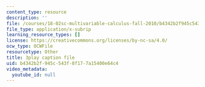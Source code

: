 ```yaml
---
content_type: resource
description: ''
file: /courses/18-02sc-multivariable-calculus-fall-2010/b4342b2f945c543f8f177a15400e64c4_tkAgpKg-tPs.vtt
file_type: application/x-subrip
learning_resource_types: []
license: https://creativecommons.org/licenses/by-nc-sa/4.0/
ocw_type: OCWFile
resourcetype: Other
title: 3play caption file
uid: b4342b2f-945c-543f-8f17-7a15400e64c4
video_metadata:
  youtube_id: null
---
```

